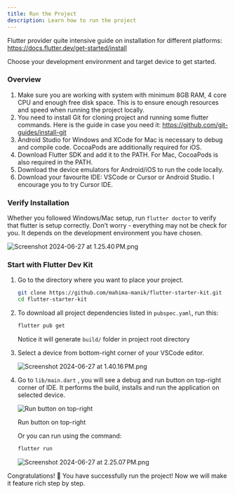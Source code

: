 ```yaml
---
title: Run the Project
description: Learn how to run the project
---
```


Flutter provider quite intensive guide on installation for different platforms: https://docs.flutter.dev/get-started/install

Choose your development environment and target device to get started. 

### Overview

1. Make sure you are working with system with minimum 8GB RAM, 4 core CPU and enough free disk space. This is to ensure enough resources and speed when running the project locally.
2. You need to install Git for cloning project and running some flutter commands. Here is the guide in case you need it: https://github.com/git-guides/install-git
3. Android Studio for Windows and XCode for Mac is necessary to debug and compile code. CocoaPods are additionally required for iOS.
4. Download Flutter SDK and add it to the PATH. For Mac, CocoaPods is also required in the PATH.
5. Download the device emulators for Android/iOS to run the code locally.
6. Download your favourite IDE: VSCode or Cursor or Android Studio. I encourage you to try Cursor IDE. 

### Verify Installation

Whether you followed Windows/Mac setup, run `flutter doctor` to verify that flutter is setup correctly. Don’t worry - everything may not be check for you. It depends on the development environment you have chosen.

![Screenshot 2024-06-27 at 1.25.40 PM.png](https://prod-files-secure.s3.us-west-2.amazonaws.com/15829d13-6887-445c-bf7c-475c31411b7d/d443d919-53d6-44ec-8658-bf69a5e0a114/Screenshot_2024-06-27_at_1.25.40_PM.png)

### Start with Flutter Dev Kit

1. Go to the directory where you want to place your project.
    
    ```bash
    git clone https://github.com/mahima-manik/flutter-starter-kit.git
    cd flutter-starter-kit
    ```
    

1. To download all project dependencies listed in `pubspec.yaml`, run this:
    
    ```bash
    flutter pub get
    ```
    
    Notice it will generate `build/` folder in project root directory
    
2. Select a device from bottom-right corner of your VSCode editor. 
    
    ![Screenshot 2024-06-27 at 1.40.16 PM.png](https://prod-files-secure.s3.us-west-2.amazonaws.com/15829d13-6887-445c-bf7c-475c31411b7d/4269c8c6-19f2-40a7-a258-21c1ed192f82/6b73c6c1-8dc7-482d-821d-8f7346af4238.png)
    
3. Go to `lib/main.dart` , you will see a debug and run button on top-right corner of IDE. It performs the build, installs and run the application on selected device.
    
    ![Run button on top-right](https://prod-files-secure.s3.us-west-2.amazonaws.com/15829d13-6887-445c-bf7c-475c31411b7d/ae8b74e8-2fef-431e-a8f1-db36b848e598/Screenshot_2024-06-27_at_2.26.36_PM.png)
    
    Run button on top-right
    
    Or you can run using the command: 
    
    ```bash
    flutter run
    ```
    
    ![Screenshot 2024-06-27 at 2.25.07 PM.png](https://prod-files-secure.s3.us-west-2.amazonaws.com/15829d13-6887-445c-bf7c-475c31411b7d/824f5898-b27a-489e-93f5-718a951f58ec/Screenshot_2024-06-27_at_2.25.07_PM.png)
    

Congratulations! 🥳 You have successfully run the project! Now we will make it feature rich step by step.
